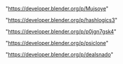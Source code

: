 "https://developer.blender.org/p/Mujsoye"

"https://developer.blender.org/p/hashlogics3"

"https://developer.blender.org/p/p0jgn7gsk4"

"https://developer.blender.org/p/psiclone"

 
"https://developer.blender.org/p/dealsnado"


 
